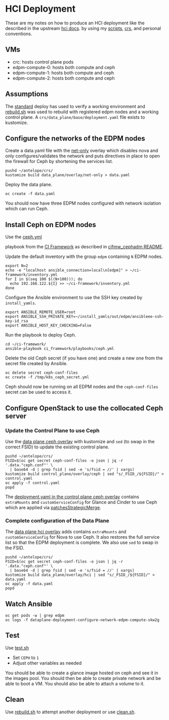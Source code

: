 # HCI Deployment

These are my notes on how to produce an HCI deployment like the
described in the upstream
[hci docs](https://github.com/openstack-k8s-operators/docs/blob/main/hci.md).
by using my [scripts](../scripts), [crs](../crs), and personal
conventions.

## VMs

- crc: hosts control plane pods
- edpm-compute-0: hosts both compute and ceph
- edpm-compute-1: hosts both compute and ceph
- edpm-compute-2: hosts both compute and ceph

## Assumptions

The [standard](standard.md) deploy has used to verify a working
environment and [rebuild.sh](../scripts/rebuild.sh) was used to
rebuild with registered edpm nodes and a working control plane.
A `crs/data_plane/base/deployment.yaml` file exists to kustomize.

## Configure the networks of the EDPM nodes

Create a data.yaml file with the
[net-only](../crs/data_plane/overlay/net-only)
overlay which disables nova and only configures/validates the network
and puts directives in place to open the firewall for Ceph
by shortening the services list.
```
pushd ~/antelope/crs/
kustomize build data_plane/overlay/net-only > data.yaml
```
Deploy the data plane.
```
oc create -f data.yaml
```
You should now have three EDPM nodes configured with network isolation
which can run Ceph.

## Install Ceph on EDPM nodes

Use the
[ceph.yml](https://github.com/openstack-k8s-operators/ci-framework/blob/main/ci_framework/playbooks/ceph.yml)

playbook from the
[CI Framework](https://github.com/openstack-k8s-operators/ci-framework)
as described in
[cifmw_cephadm README](https://github.com/openstack-k8s-operators/ci-framework/blob/main/ci_framework/roles/cifmw_cephadm/README.md).

Update the default inventory with the group `edpm` containing `N` EDPM
nodes.
```
export N=2
echo -e "localhost ansible_connection=local\n[edpm]" > ~/ci-framework/inventory.yml
for I in $(seq 100 $((N+100))); do
  echo 192.168.122.${I} >> ~/ci-framework/inventory.yml
done
```
Configure the Ansible environment to use the SSH key created by `install_yamls`.
```
export ANSIBLE_REMOTE_USER=root
export ANSIBLE_SSH_PRIVATE_KEY=~/install_yamls/out/edpm/ansibleee-ssh-key-id_rsa
export ANSIBLE_HOST_KEY_CHECKING=False
```
Run the playbook to deploy Ceph.
```
cd ~/ci-framework/
ansible-playbook ci_framework/playbooks/ceph.yml
```
Delete the old Ceph secret (if you have one) and create a new one from
the secret file created by Ansible.
```
oc delete secret ceph-conf-files
oc create -f /tmp/k8s_ceph_secret.yml
```
Ceph should now be running on all EDPM nodes and the `ceph-conf-files`
secret can be used to access it.

## Configure OpenStack to use the collocated Ceph server

### Update the Control Plane to use Ceph

Use the [data plane ceph overlay](../crs/control_plane/overlay/ceph)
with kustomize and `sed` (to swap in the correct FSID) to update the
existing control plane.

```
pushd ~/antelope/crs/
FSID=$(oc get secret ceph-conf-files -o json | jq -r '.data."ceph.conf"' \
  | base64 -d | grep fsid | sed -e 's/fsid = //' | xargs)
kustomize build control_plane/overlay/ceph | sed "s/_FSID_/${FSID}/" > control.yaml
oc apply -f control.yaml
popd
```

The [deployment.yaml in the control plane ceph overlay](../crs/control_plane/overlay/ceph/deployment.yaml)
contains `extraMounts` and `customServiceConfig` for Glance and Cinder to use Ceph which are applied via
[patchesStrategicMerge](https://kubectl.docs.kubernetes.io/references/kustomize/builtins/#_patchesstrategicmerge_).

### Complete configuration of the Data Plane

The [data plane hci overlay](../crs/data_plane/overlay/hci) adds
contains `extraMounts` and `customServiceConfig` for Nova to use
Ceph. It also restores the full service list so that the EDPM
deployment is complete. We also use `sed` to swap in the FSID.

```
pushd ~/antelope/crs/
FSID=$(oc get secret ceph-conf-files -o json | jq -r '.data."ceph.conf"' \
  | base64 -d | grep fsid | sed -e 's/fsid = //' | xargs)
kustomize build data_plane/overlay/hci | sed "s/_FSID_/${FSID}/" > data.yaml
oc apply -f data.yaml
popd
```

## Watch Ansible

```
oc get pods -w | grep edpm
oc logs -f dataplane-deployment-configure-network-edpm-compute-skw2g
```

## Test

Use [test.sh](../scripts/test.sh)

- Set `CEPH` to `1`
- Adjust other variables as needed

You should be able to create a glance image hosted on ceph and see it
in the images pool. You should then be able to create private network
and be able to boot a VM. You should also be able to attach a volume
to it.

## Clean

Use [rebuild.sh](../scripts/rebuild.sh) to attempt another deployment
or use [clean.sh](../scripts/clean.sh).
